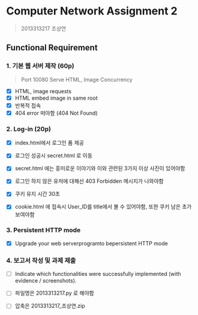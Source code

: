 # Computer Network Assignment 2

> 2013313217 조상연

## Functional Requirement

### 1. 기본 웹 서버 제작 (60p)

> Port 10080
> Serve HTML, Image
> Concurrency

- [x] HTML, image requests
- [x] HTML embed image in same root
- [x] 반복적 접속
- [x] 404 error 떠야함 (404 Not Found)

### 2. Log-in (20p)

- [x] index.html에서 로그인 폼 제공
- [x] 로그인 성공시 secret.html 로 이동
- [x] secret.html 에는 흥미로운 이야기와 이와 관련된 3가지 이상 사진이 있어야함
- [x] 로그인 하지 않은 유저에 대해선 403 Forbidden 메시지가 나와야함
- [x] 쿠키 유지 시간 30초
- [x] cookie.html 에 접속시 User_ID를 title에서 볼 수 있어야함, 또한 쿠키 남은 초가 보여야함


### 3. Persistent HTTP mode

- [x] Upgrade your web serverprogramto bepersistent HTTP mode

### 4. 보고서 작성 및 과제 제출

- [ ] Indicate which functionalities were successfully implemented (with evidence / screenshots). 
- [ ] 파일명은 2013313217.py 로 해야함
- [ ] 압축은 2013313217_조상연.zip












